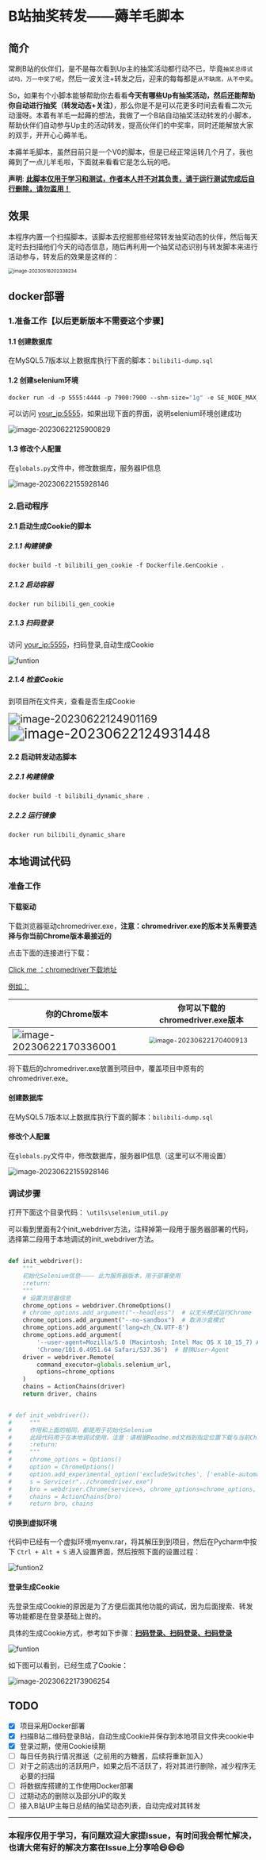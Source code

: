 # B站抽奖转发——薅羊毛脚本

## 简介

常刷B站的伙伴们，是不是每次看到Up主的抽奖活动都行动不已，毕竟`抽奖总得试试吗，万一中奖了呢`，然后一波关注+转发之后，迎来的每每都是`从不缺席，从不中奖`。

So，如果有个小脚本能够帮助你去看看**今天有哪些Up有抽奖活动，然后还能帮助你自动进行抽奖（转发动态+关注）**，那么你是不是可以花更多时间去看看二次元动漫呀。本着有羊毛一起薅的想法，我做了一个B站自动抽奖活动转发的小脚本，帮助伙伴们自动参与Up主的活动转发，提高伙伴们的中奖率，同时还能解放大家的双手，开开心心薅羊毛。

本薅羊毛脚本，虽然目前只是一个V0的脚本，但是已经正常运转几个月了，我也薅到了一点儿羊毛啦，下面就来看看它是怎么玩的吧。

**声明**: <u>**此脚本仅用于学习和测试，作者本人并不对其负责，请于运行测试完成后自行删除，请勿滥用！**</u>

## 效果

本程序内置一个扫描脚本，该脚本去挖掘那些经常转发抽奖动态的伙伴，然后每天定时去扫描他们今天的动态信息，随后再利用一个抽奖动态识别与转发脚本来进行活动参与，转发后的效果是这样的：

<img src="img/Readme.assets/image-20230518202338234.png" alt="image-20230518202338234" style="zoom:67%;" />

## docker部署

### 1.准备工作【以后更新版本不需要这个步骤】

#### 1.1 创建数据库

在MySQL5.7版本以上数据库执行下面的脚本：`bilibili-dump.sql`

#### 1.2 创建selenium环境

```dockerfile
docker run -d -p 5555:4444 -p 7900:7900 --shm-size="1g" -e SE_NODE_MAX_SESSIONS=5 -e SE_NODE_MAX_INSTANCES=5 selenium/standalone-chrome:latest
```

可以访问 [your_ip:5555]()，如果出现下面的界面，说明selenium环境创建成功

![image-20230622125900829](img/Readme.assets/image-20230622125900829.png)

#### 1.3 修改个人配置

在`globals.py`文件中，修改数据库，服务器IP信息

![image-20230622155928146](img/Readme.assets/image-20230622155928146.png)

### 2.启动程序

#### 2.1 启动生成Cookie的脚本

##### 2.1.1 构建镜像

```dockerfile
docker build -t bilibili_gen_cookie -f Dockerfile.GenCookie .
```

##### 2.1.2 启动容器

```dockerfile
docker run bilibili_gen_cookie
```

##### 2.1.3 扫码登录

访问 [your_ip:5555]()，扫码登录,自动生成Cookie

![funtion](img/Readme.assets/funtion-16874096887972.gif)

##### 2.1.4 检查Cookie

到项目所在文件夹，查看是否生成Cookie

<img src="img/Readme.assets/image-20230622124901169.png" alt="image-20230622124901169" style="zoom:150%;" />

<img src="img/Readme.assets/image-20230622124931448.png" alt="image-20230622124931448" style="zoom:200%;" />

#### 2.2 启动转发动态脚本

##### 2.2.1 构建镜像

```java
docker build -t bilibili_dynamic_share .
```

##### 2.2.2 运行镜像

```java
docker run bilibili_dynamic_share
```

## 本地调试代码

### 准备工作

#### 下载驱动

下载浏览器驱动chromedriver.exe，**注意：chromedriver.exe的版本关系需要选择与你当前Chrome版本最接近的**

点击下面的连接进行下载：

[Click me ：chromedriver下载地址](http://chromedriver.storage.googleapis.com/index.html)

<u>例如：</u>

| 你的Chrome版本                                               | 你可以下载的chromedriver.exe版本                             |
| ------------------------------------------------------------ | ------------------------------------------------------------ |
| <img src="img/Readme.assets/image-20230622170336001.png" alt="image-20230622170336001" style="zoom:120%;" /> | <img src="img/Readme.assets/image-20230622170400913.png" alt="image-20230622170400913" style="zoom: 80%;" /> |

将下载后的chromedriver.exe放置到项目中，覆盖项目中原有的chromedriver.exe。

#### 创建数据库

在MySQL5.7版本以上数据库执行下面的脚本：`bilibili-dump.sql`

#### 修改个人配置

在`globals.py`文件中，修改数据库，服务器IP信息（这里可以不用设置）

![image-20230622155928146](img/Readme.assets/image-20230622155928146.png)

### 调试步骤

打开下面这个目录代码： `\utils\selenium_util.py`

可以看到里面有2个init_webdriver方法，注释掉第一段用于服务器部署的代码，选择第二段用于本地调试的init_webdriver方法。

```python

def init_webdriver():
    """
    初始化Selenium信息———— 此为服务器版本，用于部署使用
    :return:
    """
    # 设置浏览器信息
    chrome_options = webdriver.ChromeOptions()
    # chrome_options.add_argument("--headless")  # 以无头模式运行Chrome
    chrome_options.add_argument("--no-sandbox")  # 取消沙盒模式
    chrome_options.add_argument('lang=zh_CN.UTF-8')
    chrome_options.add_argument(
        '--user-agent=Mozilla/5.0 (Macintosh; Intel Mac OS X 10_15_7) AppleWebKit/537.36 (KHTML, like Gecko) '
        'Chrome/101.0.4951.64 Safari/537.36')  # 替换User-Agent
    driver = webdriver.Remote(
        command_executor=globals.selenium_url,
        options=chrome_options
    )
    chains = ActionChains(driver)
    return driver, chains


# def init_webdriver():
#     """
#     作用和上面的相同，都是用于初始化Selenium
#     此段代码用于在本地调试使用，注意：请根据Readme.md文档到指定位置下载与当前Chrome浏览器匹配的chromedriver.exe
#     :return:
#     """
#     chrome_options = Options()
#     option = ChromeOptions()
#     option.add_experimental_option('excludeSwitches', ['enable-automation'])
#     s = Service(r"../chromedriver.exe")
#     bro = webdriver.Chrome(service=s, chrome_options=chrome_options, options=option)
#     chains = ActionChains(bro)
#     return bro, chains
```

#### 切换到虚拟环境

代码中已经有一个虚拟环境myenv.rar，将其解压到到项目，然后在Pycharm中按下 `Ctrl + Alt + S` 进入设置界面，然后按照下面的设置过程：

![funtion2](img/Readme.assets/funtion2.gif)

#### 登录生成Cookie

先登录生成Cookie的原因是为了方便后面其他功能的调试，因为后面搜索、转发等功能都是在登录基础上做的。

具体的生成Cookie方式，参考如下步骤：**<u>扫码登录、扫码登录、扫码登录</u>**

![funtion](img/Readme.assets/funtion-16874267569092.gif)

如下图可以看到，已经生成了Cookie：

![image-20230622173906254](img/Readme.assets/image-20230622173906254.png)

## TODO

- [x] 项目采用Docker部署
- [x] 扫描B站二维码登录B站，自动生成Cookie并保存到本地项目文件夹cookie中
- [x] 登录过期，使用Cookie续期
- [ ] 每日任务执行情况推送（之前用的方糖酱，后续将重新加入）
- [ ] 对于之前选出的活跃用户，如果之后不活跃了，将对其进行删除，减少程序无必要的扫描
- [ ] 将数据库搭建的工作使用Docker部署
- [ ] 过期动态的删除以及部分UP的取关
- [ ] 接入B站UP主每日总结的抽奖动态列表，自动完成对其转发

---

### 本程序仅用于学习，有问题欢迎大家提Issue，有时间我会帮忙解决，也请大佬有好的解决方案在Issue上分享哈:smile::smile::smile:
